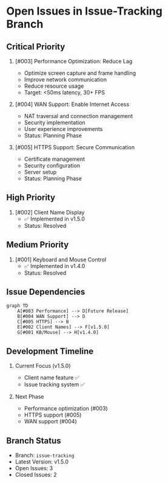 # Open Issues in Issue-Tracking Branch

## Critical Priority
1. [#003] Performance Optimization: Reduce Lag
   - Optimize screen capture and frame handling
   - Improve network communication
   - Reduce resource usage
   - Target: <50ms latency, 30+ FPS

2. [#004] WAN Support: Enable Internet Access
   - NAT traversal and connection management
   - Security implementation
   - User experience improvements
   - Status: Planning Phase

3. [#005] HTTPS Support: Secure Communication
   - Certificate management
   - Security configuration
   - Server setup
   - Status: Planning Phase

## High Priority
1. [#002] Client Name Display
   - ✅ Implemented in v1.5.0
   - Status: Resolved

## Medium Priority
1. [#001] Keyboard and Mouse Control
   - ✅ Implemented in v1.4.0
   - Status: Resolved

## Issue Dependencies
```mermaid
graph TD
    A[#003 Performance] --> D[Future Release]
    B[#004 WAN Support] --> D
    C[#005 HTTPS] --> B
    E[#002 Client Names] --> F[v1.5.0]
    G[#001 KB/Mouse] --> H[v1.4.0]
```

## Development Timeline
1. Current Focus (v1.5.0)
   - Client name feature ✅
   - Issue tracking system ✅

2. Next Phase
   - Performance optimization (#003)
   - HTTPS support (#005)
   - WAN support (#004)

## Branch Status
- Branch: `issue-tracking`
- Latest Version: v1.5.0
- Open Issues: 3
- Closed Issues: 2
